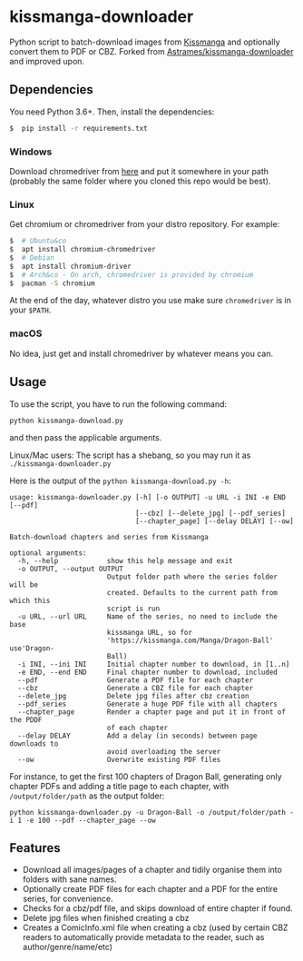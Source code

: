 # kissmanga-downloader

Python script to batch-download images from [Kissmanga](https://kissmanga.in) and optionally convert them to PDF or CBZ.
Forked from [Astrames/kissmanga-downloader](https://github.com/Astrames/kissmanga-downloader) and improved upon.

## Dependencies

You need Python 3.6+. Then, install the dependencies:

```bash
$  pip install -r requirements.txt
```

### Windows

Download chromedriver from [here](https://sites.google.com/a/chromium.org/chromedriver/downloads) and put it somewhere in your path (probably the same folder where you cloned this repo would be best).

### Linux

Get chromium or chromedriver from your distro repository. For example:

```bash
$  # Ubuntu&co
$  apt install chromium-chromedriver
$  # Debian
$  apt install chromium-driver
$  # Arch&co - On arch, chromedriver is provided by chromium
$  pacman -S chromium
```
At the end of the day, whatever distro you use make sure `chromedriver` is in your `$PATH`.

### macOS

No idea, just get and install chromedriver by whatever means you can.


## Usage

To use the script, you have to run the following command:

`python kissmanga-download.py`

and then pass the applicable arguments.

Linux/Mac users: The script has a shebang, so you may run it as `./kissmanga-downloader.py`

Here is the output of the `python kissmanga-download.py -h`:

```
usage: kissmanga-downloader.py [-h] [-o OUTPUT] -u URL -i INI -e END [--pdf]
                               [--cbz] [--delete_jpg] [--pdf_series]
                               [--chapter_page] [--delay DELAY] [--ow]

Batch-download chapters and series from Kissmanga

optional arguments:
  -h, --help            show this help message and exit
  -o OUTPUT, --output OUTPUT
                        Output folder path where the series folder will be
                        created. Defaults to the current path from which this
                        script is run
  -u URL, --url URL     Name of the series, no need to include the base
                        kissmanga URL, so for
                        'https://kissmanga.com/Manga/Dragon-Ball' use'Dragon-
                        Ball)
  -i INI, --ini INI     Initial chapter number to download, in [1..n]
  -e END, --end END     Final chapter number to download, included
  --pdf                 Generate a PDF file for each chapter
  --cbz                 Generate a CBZ file for each chapter
  --delete_jpg          Delete jpg files after cbz creation
  --pdf_series          Generate a huge PDF file with all chapters
  --chapter_page        Render a chapter page and put it in front of the PDDF
                        of each chapter
  --delay DELAY         Add a delay (in seconds) between page downloads to
                        avoid overloading the server
  --ow                  Overwrite existing PDF files
```

For instance, to get the first 100 chapters of Dragon Ball, generating only chapter PDFs and adding a title page to each chapter, with `/output/folder/path` as the output folder:

```
python kissmanga-downloader.py -u Dragon-Ball -o /output/folder/path -i 1 -e 100 --pdf --chapter_page --ow
```


## Features

*  Download all images/pages of a chapter and tidily organise them into folders with sane names.
*  Optionally create PDF files for each chapter and a PDF for the entire series, for convenience.
*  Checks for a cbz/pdf file, and skips download of entire chapter if found.
*  Delete jpg files when finished creating a cbz
*  Creates a ComicInfo.xml file when creating a cbz (used by certain CBZ readers to automatically provide metadata to the reader, such as author/genre/name/etc)

